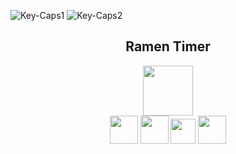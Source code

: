 ![Key-Caps1](https://user-images.githubusercontent.com/58283244/233913139-a6e71a99-4fe2-4152-aab1-5ff71576ce65.png)
![Key-Caps2](https://user-images.githubusercontent.com/58283244/233913169-d957e368-1a63-46dd-9d1e-90caf62a0c36.png)

<h2 align="center">Ramen Timer</h2>

<p align="center">
  <a href="vue公式サイトURL"><img src="https://〜.png" width="80px;" /></a>
  <br>
  <a href="PWA公式サイトURL"><img src="https://〜.png" height="45px;" /></a>
  <a href="Firebase公式サイトURL"><img src="https://〜.png" height="45px;" /></a>
  <a href="firealpaca公式サイトURL"><img src="https://〜.png" height="40px;" /></a>
  <a href="sweetalert公式サイトURL"><img src="https://〜.png" height="45px;" /></a>
</p>
